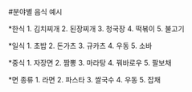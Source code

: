 #분야별 음식 예시

*한식
    1. 김치찌개
    2. 된장찌개
    3. 청국장
    4. 떡볶이
    5. 불고기

*일식
    1. 초밥
    2. 돈가츠
    3. 규카츠
    4. 우동
    5. 소바

*중식
    1. 자장면
    2. 짬뽕
    3. 마라탕
    4. 꿔바로우
    5. 팔보채

*면 종류
    1. 라면
    2. 파스타
    3. 쌀국수
    4. 우동
    5. 잡채